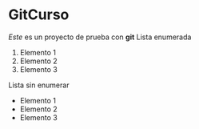# GitCurso
*Este* es un proyecto de prueba con **git**
Lista enumerada
1. Elemento 1
2. Elemento 2
3. Elemento 3

Lista sin enumerar
* Elemento 1
* Elemento 2
* Elemento 3
